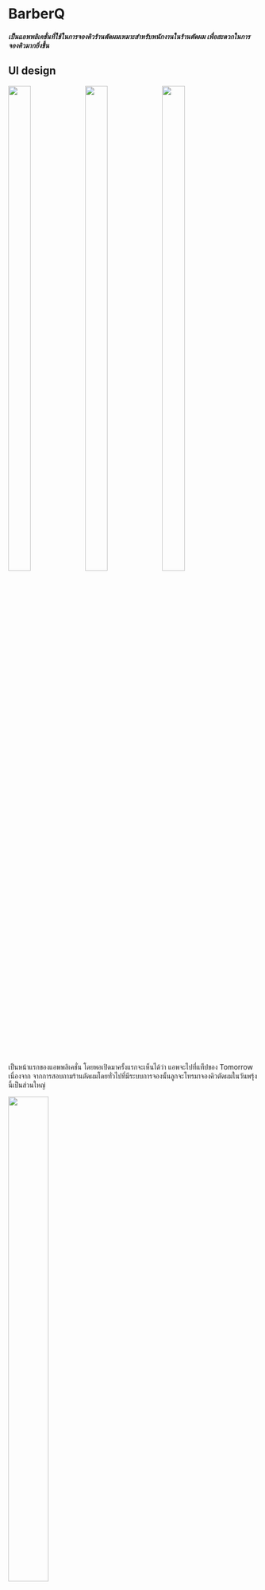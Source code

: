 # BarberQ
##### เป็นแอพพลิเคชั่นที่ใช้ในการจองคิวร้านตัดผมเหมาะสำหรับพนักงานในร้านตัดผม เพื่อสะดวกในการจองคิวมากยิ่งขึ้น
## UI design

<img src="/images/1.png" width="30%" height="50%"> <img src="/images/2.png" width="30%" height="50%"> <img src="/images/3.png" width="30%" height="50%">      
<p>เป็นหน้าแรกของแอพพลิเคชั่น โดยพอเปิดมาครั้งแรกจะเห็นได้ว่า แอพจะไปที่แท็ปของ Tomorrow เนื่องจาก จากการสอบถามร้านตัดผมโดยทั่วไปที่มีระบบการจองนั้นลูกจะโทรมาจองคิวตัดผมในวันพรุ้งนี้เป็นส่วนใหญ่</p>

<img src="/images/4.png" width="40%" height="50%"> <p>ในหน้านี้จะเป็นการแสดงข้อมูลของลูกค้าที่ได้ทำการจองไว้แล้ว</p>

![](/images/5.png)

![](/images/6.png)

![](/images/7.png)

![](/images/8.png)

![](/images/9.png)

![](/images/10.png)

![](/images/11.png)

![](/images/12.png)

![](/images/13.png)

![](/images/14.png)

![](/images/15.png)

![](/images/16.png)

![](/images/17.png)

![](/images/18.png)

![](/images/19.png)

![](/images/20.png)

![](/images/21.png)
